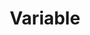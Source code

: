 ---
# Page settings
title: 3. Variable # Define a title of your page
description: The recommended way to represent shared, persistent state our program manipulates # Define a description of your page
keywords: # Define keywords for search engines
order: 2 # Define order of this page in list of all documentation documents
comments: false # Set to "true" in order to enable comments on this page. Make sure you properly setup "disqus_forum_shortname" variable in "_config.yml"

# Hero section
hero:
    title: Tensorflow Notes
    text: 3. Variable
---